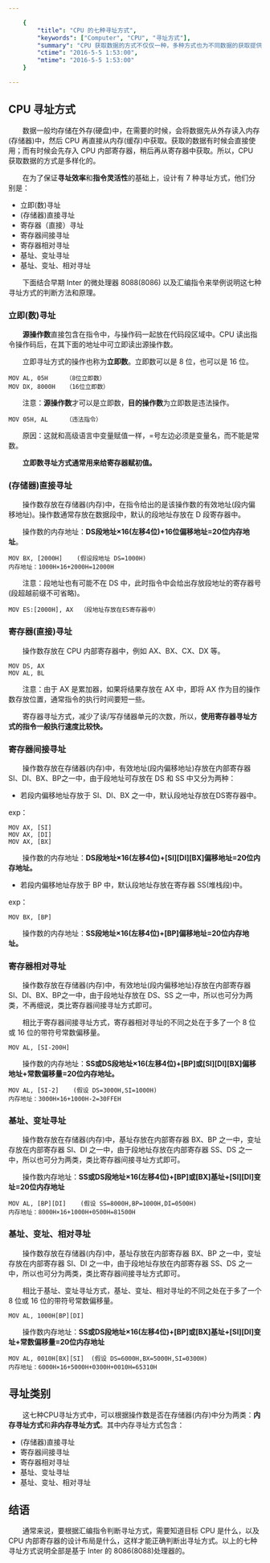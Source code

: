 ```yaml
---

    {
        "title": "CPU 的七种寻址方式",
        "keywords": ["Computer", "CPU", "寻址方式"],
        "summary": "CPU 获取数据的方式不仅仅一种，多种方式也为不同数据的获取提供了不同的效率考量，保证了寻址效率与指令的灵活性。",
        "ctime": "2016-5-5 1:53:00",
        "mtime": "2016-5-5 1:53:00"
    }

--- 
```


## CPU 寻址方式

　　数据一般均存储在外存(硬盘)中，在需要的时候，会将数据先从外存读入内存(存储器)中，然后 CPU 再直接从内存(缓存)中获取。获取的数据有时候会直接使用；而有时候会先存入 CPU 内部寄存器，稍后再从寄存器中获取。所以，CPU 获取数据的方式是多样化的。

　　在为了保证**寻址效率**和**指令灵活性**的基础上，设计有 7 种寻址方式，他们分别是：

- 立即(数)寻址
- (存储器)直接寻址
- 寄存器（直接）寻址
- 寄存器间接寻址
- 寄存器相对寻址
- 基址、变址寻址
- 基址、变址、相对寻址

　　下面结合早期 Inter 的微处理器 8088(8086) 以及汇编指令来举例说明这七种寻址方式的判断方法和原理。

### 立即(数)寻址

　　**源操作数**直接包含在指令中，与操作码一起放在代码段区域中。CPU 读出指令操作码后，在其下面的地址中可立即读出源操作数。

　　立即寻址方式的操作也称为**立即数**。立即数可以是 8 位，也可以是 16 位。

	MOV AL, 05H     （8位立即数）
	MOV DX, 8000H   （16位立即数）

　　注意：**源操作数**才可以是立即数，**目的操作数**为立即数是违法操作。

	MOV 05H, AL     （违法指令）

　　原因：这就和高级语言中变量赋值一样，=号左边必须是变量名，而不能是常数。

　　**立即数寻址方式通常用来给寄存器赋初值。**

### (存储器)直接寻址

　　操作数存放在存储器(内存)中，在指令给出的是该操作数的有效地址(段内偏移地址)。操作数通常存放在数据段中，默认的段地址存放在 D 段寄存器中。

　　操作数的内存地址：**DS段地址×16(左移4位)+16位偏移地址=20位内存地址**。

	MOV BX, [2000H]    (假设段地址 DS=1000H)
	内存地址：1000H×16+2000H=12000H 

　　注意：段地址也有可能不在 DS 中，此时指令中会给出存放段地址的寄存器号(段超越前缀不可省略)。

	MOV ES:[2000H], AX  （段地址存放在ES寄存器中）

### 寄存器(直接)寻址

　　操作数存放在 CPU 内部寄存器中，例如 AX、BX、CX、DX 等。

	MOV DS, AX
	MOV AL, BL

　　注意：由于 AX 是累加器，如果将结果存放在 AX 中，即将 AX 作为目的操作数存放位置，通常指令的执行时间要短一些。

　　寄存器寻址方式，减少了读/写存储器单元的次数，所以，**使用寄存器寻址方式的指令一般执行速度比较快。**

### 寄存器间接寻址

　　操作数存放在存储器(内存)中，有效地址(段内偏移地址)存放在内部寄存器 SI、DI、BX、BP之一中，由于段地址可存放在 DS 和 SS 中又分为两种：

- 若段内偏移地址存放于 SI、DI、BX 之一中，默认段地址存放在DS寄存器中。

exp：

	MOV AX, [SI]
	MOV AX, [DI]
	MOV AX, [BX]

　　操作数的内存地址：**DS段地址×16(左移4位)+[SI][DI][BX]偏移地址=20位内存地址。**

- 若段内偏移地址存放于 BP 中，默认段地址存放在寄存器 SS(堆栈段)中。

exp：

	MOV BX, [BP]

　　操作数的内存地址：**SS段地址×16(左移4位)+[BP]偏移地址=20位内存地址。**

### 寄存器相对寻址

　　操作数存放在存储器(内存)中，有效地址(段内偏移地址)存放在内部寄存器 SI、DI、BX、BP之一中，由于段地址存放在 DS、SS 之一中，所以也可分为两类，不再细说，类比寄存器间接寻址方式即可。

　　相比于寄存器间接寻址方式，寄存器相对寻址的不同之处在于多了一个 8 位或 16 位的带符号常数偏移量。

	MOV AL, [SI-200H]

　　操作数的内存地址：**SS或DS段地址×16(左移4位)+[BP]或[SI][DI][BX]偏移地址+常数偏移量=20位内存地址。**

	MOV AL, [SI-2]    (假设 DS=3000H,SI=1000H)
	内存地址：3000H×16+1000H-2=30FFEH

### 基址、变址寻址

　　操作数存放在存储器(内存)中，基址存放在内部寄存器 BX、BP 之一中，变址存放在内部寄存器 SI、DI 之一中，由于段地址存放在内部寄存器 SS、DS 之一中，所以也可分为两类，类比寄存器间接寻址方式即可。

　　操作数内存地址：**SS或DS段地址×16(左移4位)+[BP]或[BX]基址+[SI][DI]变址=20位内存地址**

	MOV AL, [BP][DI]    (假设 SS=8000H,BP=1000H,DI=0500H)
	内存地址：8000H×16+1000H+0500H=81500H

### 基址、变址、相对寻址

　　操作数存放在存储器(内存)中，基址存放在内部寄存器 BX、BP 之一中，变址存放在内部寄存器 SI、DI 之一中，由于段地址存放在内部寄存器 SS、DS 之一中，所以也可分为两类，类比寄存器间接寻址方式即可。

　　相比于基址、变址寻址方式，基址、变址、相对寻址的不同之处在于多了一个 8 位或 16 位的带符号常数偏移量。

	MOV AL, 1000H[BP][DI]

　　操作数内存地址：**SS或DS段地址×16(左移4位)+[BP]或[BX]基址+[SI][DI]变址+常数偏移量=20位内存地址**

	MOV AL, 0010H[BX][SI]  (假设 DS=6000H,BX=5000H,SI=0300H)
	内存地址：6000H×16+5000H+0300H+0010H=65310H

## 寻址类别

　　这七种CPU寻址方式中，可以根据操作数是否在存储器(内存)中分为两类：**内存寻址方式**和**非内存寻址方式**。其中内存寻址方式包含：

- (存储器)直接寻址
- 寄存器间接寻址
- 寄存器相对寻址
- 基址、变址寻址
- 基址、变址、相对寻址

## 结语

　　通常来说，要根据汇编指令判断寻址方式，需要知道目标 CPU 是什么，以及 CPU 内部寄存器的设计布局是什么，这样才能正确判断出寻址方式。以上的七种寻址方式说明全部是基于 Inter 的 8086(8088)处理器的。